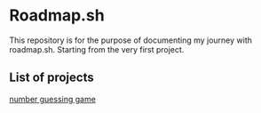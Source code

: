 # Roadmap.sh
This repository is for the purpose of documenting my journey with roadmap.sh. Starting from the very first project.

## List of projects
[number guessing game](https://roadmap.sh/projects/number-guessing-game)
